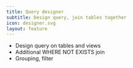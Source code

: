 ```yaml
---
title: Query designer
subtitle: Design query, join tables together
icon: designer.svg
layout: feature
---
```


- Design query on tables and views
- Additional WHERE NOT EXISTS join
- Grouping, filter
